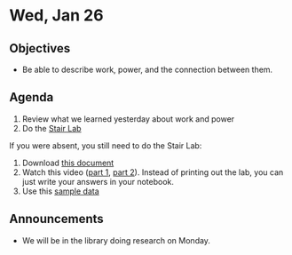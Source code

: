 Wed, Jan 26
=================== 
  
Objectives  
------------  
- Be able to describe work, power, and the connection between them.

Agenda    
---------    

1. Review what we learned yesterday about work and power
2. Do the [Stair Lab][st-lab]

If you were absent, you still need to do the Stair Lab:

1. Download [this document][st-lab]
2. Watch this video ([part 1](https://avon.schoology.com/course/5138386979/materials/gp/5607326279),  [part 2]()).  Instead of printing out the lab, you can just write your answers in your notebook.  
3. Use this  [sample data](https://avon.schoology.com/course/5138386979/materials/gp/5607327636)

Announcements 
 -------------  
- We will be in the library doing research on Monday.


[st-lab]: https://avon.schoology.com/course/5138386979/materials/gp/5607331272


[ptop]: https://avoncsc-my.sharepoint.com/:x:/g/personal/zjrohrbach_avon-schools_org/ERhuKfM6FuZAu7ceF1RrcTMBOxKzjRD5kdb5vncOwACRwg?e=W4jjF8
[pasmt]: https://avon.schoology.com/course/5138386979/materials/gp/5526865983
[pvid]: https://avon.schoology.com/course/5138386979/materials/gp/5526830072
<!--stackedit_data:
eyJoaXN0b3J5IjpbMTc5Njk0MzU3LC0xMDQ4MDAxMzQ1LC03Nz
c4MzkzMjAsNjkwNzQzOTg4LDI2NTQ4OTYwNCwtMTU1MDM1NDM3
LDExMDY4OTE5NDQsLTEyNTg3OTg5ODAsMTU5MDAzOTE4OCwtMT
gwNjIxMDc1NiwtMTQ3ODQ4ODY3NCwtMTUwNjc1NDA5MywxMzQ3
MDc1MjM2LC0yMDMwMzkwODE2LC0xOTU2NTA3NTA3LDE5MzY1MD
czMTUsMjA5MjE4NTg5MSw2OTUzNzMwMjIsMTk4NDg2MTk0Niwx
NzQ2NDc4NDk0XX0=
-->